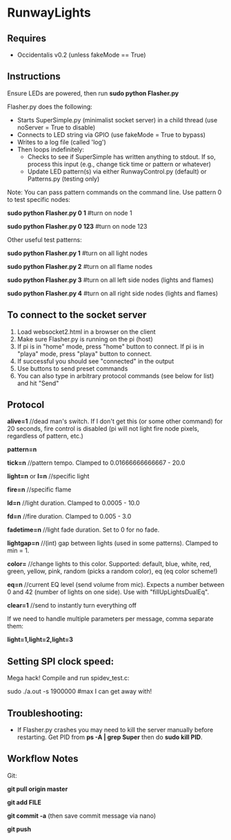 RunwayLights
============

Requires
--------
* Occidentalis v0.2 (unless fakeMode == True)

Instructions
------------
Ensure LEDs are powered, then run **sudo python Flasher.py**

Flasher.py does the following:
* Starts SuperSimple.py (minimalist socket server) in a child thread (use noServer = True to disable)
* Connects to LED string via GPIO (use fakeMode = True to bypass)
* Writes to a log file (called 'log')
* Then loops indefinitely:
  * Checks to see if SuperSimple has written anything to stdout. If so, process this input (e.g., change tick time or pattern or whatever)
  * Update LED pattern(s) via either RunwayControl.py (default) or Patterns.py (testing only)

Note: You can pass pattern commands on the command line. Use pattern 0 to test specific nodes:

**sudo python Flasher.py 0 1** #turn on node 1

**sudo python Flasher.py 0 123** #turn on node 123


Other useful test patterns:

**sudo python Flasher.py 1** #turn on all light nodes

**sudo python Flasher.py 2** #turn on all flame nodes

**sudo python Flasher.py 3** #turn on all left side nodes (lights and flames)

**sudo python Flasher.py 4** #turn on all right side nodes (lights and flames)

To connect to the socket server
-------------------------------

1. Load websocket2.html in a browser on the client
2. Make sure Flasher.py is running on the pi (host)
3. If pi is in "home" mode, press "home" button to connect. If pi is in "playa" mode, press "playa" button to connect.
4. If successful you should see "connected" in the output
5. Use buttons to send preset commands
6. You can also type in arbitrary protocol commands (see below for list) and hit "Send"

Protocol
--------
**alive=1** //dead man's switch. If I don't get this (or some other command) for 20 seconds, fire control is disabled (pi will not light fire node pixels, regardless of pattern, etc.)

**pattern=n**

**tick=n** //pattern tempo. Clamped to 0.01666666666667 - 20.0

**light=n** or **l=n** //specific light

**fire=n** //specific flame

**ld=n** //light duration. Clamped to 0.0005 - 10.0

**fd=n** //fire duration. Clamped to 0.005 - 3.0

**fadetime=n** //light fade duration. Set to 0 for no fade.

**lightgap=n** //(int) gap between lights (used in some patterns). Clamped to min = 1.

**color=<color>** //change lights to this color. Supported: default, blue, white, red, green, yellow, pink, random (picks a random color), eq (eq color scheme!)

**eq=n** //current EQ level (send volume from mic). Expects a number between 0 and 42 (number of lights on one side). Use with "fillUpLightsDualEq".

**clear=1** //send to instantly turn everything off

If we need to handle multiple parameters per message, comma separate them:

**light=1,light=2,light=3**

Setting SPI clock speed:
----------------
Mega hack! Compile and run spidev_test.c:

sudo ./a.out -s 1900000 #max I can get away with!

Troubleshooting:
----------------
* If Flasher.py crashes you may need to kill the server manually before restarting. Get PID from **ps -A | grep Super** then do **sudo kill PID**.

Workflow Notes
--------------
Git:

**git pull origin master**

**git add FILE**

**git commit -a** (then save commit message via nano)

**git push**


